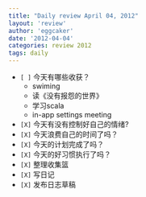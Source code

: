 ```yaml
---
title: "Daily review April 04, 2012" 
layout: 'review'
author: 'eggcaker'
date: '2012-04-04'
categories: review 2012
tags: daily
---
```



  * `[ ]` 今天有哪些收获？ 
    * swiming 
    * 读《没有报怨的世界》 
    * 学习scala 
    * in-app settings meeting 
  * `[X]` 今天有没有控制好自己的情绪? 
  * `[X]` 今天浪费自己的时间了吗？ 
  * `[X]` 今天的计划完成了吗？ 
  * `[X]` 今天的好习惯执行了吗？ 
  * `[X]` 整理收集篮 
  * `[X]` 写日记 
  * `[X]` 发布日志草稿 

